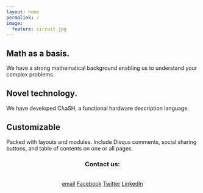 ```yaml
---
layout: home
permalink: /
image:
  feature: circuit.jpg
---
```


<div class="tiles">

<div class="tile">
  <h2 class="post-title">Math as a basis.</h2>
  <p class="post-excerpt">We have a strong mathematical background enabling us to understand your complex problems.</p>
</div><!-- /.tile -->

<div class="tile">
  <h2 class="post-title">Novel technology.</h2>
  <p class="post-excerpt">We have developed CλaSH, a functional hardware description language.</p>
</div><!-- /.tile -->

<div class="tile">
  <h2 class="post-title">Customizable</h2>
  <p class="post-excerpt">Packed with layouts and modules. Include Disqus comments, social sharing buttons, and table of contents on one or all pages.</p>
</div><!-- /.tile -->

</div><!-- /.tiles -->

<div style="text-align: center;">
<h3 class="post-title">Contact us:</h2>

<br>
<a href="mailto:{{ site.owner.email }}" class="btn-social email"><i class="fa fa-envelope" aria-hidden="true"></i> email</a>
<a href="https://facebook.com/{{ site.owner.facebook }}" class="btn-social facebook"><i class="fa fa-facebook" aria-hidden="true"></i> Facebook</a>
<a href="https://twitter.com/{{ site.owner.twitter }}" class="btn-social twitter"><i class="fa fa-twitter" aria-hidden="true"></i> Twitter</a>
<a href="https://linkedin.com/company/{{ site.owner.linkedin }}" class="btn-social linkedin"><i class="fa fa-linkedin" aria-hidden="true"></i> LinkedIn</a>
</div>
